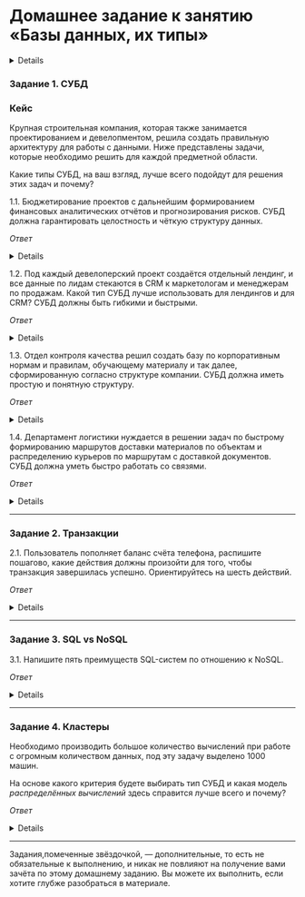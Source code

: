 # Домашнее задание к занятию «Базы данных, их типы»

<details>

### Инструкция по выполнению домашнего задания

1. Сделайте fork [репозитория c шаблоном решения](https://github.com/netology-code/sys-pattern-homework) к себе в Github и переименуйте его по названию или номеру занятия, например, https://github.com/имя-вашего-репозитория/gitlab-hw или https://github.com/имя-вашего-репозитория/8-03-hw).
2. Выполните клонирование этого репозитория к себе на ПК с помощью команды `git clone`.
3. Выполните домашнее задание и заполните у себя локально этот файл README.md:
   - впишите вверху название занятия и ваши фамилию и имя;
   - в каждом задании добавьте решение в требуемом виде: текст/код/скриншоты/ссылка;
   - для корректного добавления скриншотов воспользуйтесь инструкцией [«Как вставить скриншот в шаблон с решением»](https://github.com/netology-code/sys-pattern-homework/blob/main/screen-instruction.md);
   - при оформлении используйте возможности языка разметки md. Коротко об этом можно посмотреть в [инструкции по MarkDown](https://github.com/netology-code/sys-pattern-homework/blob/main/md-instruction.md).
4. После завершения работы над домашним заданием сделайте коммит (`git commit -m "comment"`) и отправьте его на Github (`git push origin`).
5. Для проверки домашнего задания преподавателем в личном кабинете прикрепите и отправьте ссылку на решение в виде md-файла в вашем Github.
6. Любые вопросы задавайте в чате учебной группы и/или в разделе «Вопросы по заданию» в личном кабинете.

Желаем успехов в выполнении домашнего задания.

---
</details>

### Задание 1. СУБД

### Кейс
Крупная строительная компания, которая также занимается проектированием и девелопментом, решила создать 
правильную архитектуру для работы с данными. Ниже представлены задачи, которые необходимо решить для
каждой предметной области. 

Какие типы СУБД, на ваш взгляд, лучше всего подойдут для решения этих задач и почему? 
 
1.1. Бюджетирование проектов с дальнейшим формированием финансовых аналитических отчётов и прогнозирования рисков.
СУБД должна гарантировать целостность и чёткую структуру данных.

*Ответ*

<details>

Четкая структура и целостность - тут подойдет реляционная СУБД.
</details>

1.2. Под каждый девелоперский проект создаётся отдельный лендинг, и все данные по лидам стекаются в CRM к 
маркетологам и менеджерам по продажам. Какой тип СУБД лучше использовать для лендингов и для CRM? 
СУБД должны быть гибкими и быстрыми.

*Ответ*

<details>

Здесь я бы выбрал реляционную СУБД или графовую.

</details>

1.3. Отдел контроля качества решил создать базу по корпоративным нормам и правилам, обучающему материалу 
и так далее, сформированную согласно структуре компании. СУБД должна иметь простую и понятную структуру.

*Ответ*

<details>

Документо-ориентированные СУБД - запрос по ключу, получл значение.

</details>

1.4. Департамент логистики нуждается в решении задач по быстрому формированию маршрутов доставки материалов 
по объектам и распределению курьеров по маршрутам с доставкой документов. СУБД должна уметь быстро работать
со связями.

*Ответ*

<details>

Графовые СУБД - предназначены для работы с графами, с их узлами, свойствами, и произвольными отношениями между узлами.

</details>

---

### Задание 2. Транзакции

2.1. Пользователь пополняет баланс счёта телефона, распишите пошагово, какие действия должны произойти для того, чтобы 
транзакция завершилась успешно. Ориентируйтесь на шесть действий.


*Ответ*

<details>

1. Начало транзакции.
2. Проверка соответствия назначенной и внесенной суммы для пополнения.
3. Подтверждение внесенной суммы.
4. Соединение с оператором и его БД и перевод суммы на нужный счет.
5. Подтверждение, что сумма внесена.
6. Закрытие транзакции.

</details>

---

### Задание 3. SQL vs NoSQL

3.1. Напишите пять преимуществ SQL-систем по отношению к NoSQL. 


*Ответ*

<details>

- Стандартизированный язык - благодаря документации и длительному внедрению в течение многих лет, он предоставляет единую платформу по всему миру для всех своих пользователей
- Масштабируемость - базы данных SQL могут обрабатывать большие объемы данных и могут быть увеличены или уменьшены в соответствии с требованиями приложения
- Безопасность - базы данных SQL имеют встроенные функции безопасности, которые помогают защитить данные от несанкционированного доступа, такие как аутентификация пользователя, шифрование и контроль доступа
- Резервное копирование и восстановление - базы данных SQL имеют встроенные средства резервного копирования и восстановления, которые помогают восстанавливать данные в случае системных сбоев, сбоев или других катастроф
- Согласованность данных - базы данных SQL обеспечивают согласованность данных в нескольких таблицах за счет использования транзакций, которые гарантируют, что изменения, внесенные в одну таблицу, отражаются во всех связанных таблицах
   
</details>

---

### Задание 4. Кластеры

Необходимо производить большое количество вычислений при работе с огромным количеством данных, под эту задачу 
выделено 1000 машин. 

На основе какого критерия будете выбирать тип СУБД и какая модель *распределённых вычислений* 
здесь справится лучше всего и почему?


*Ответ*

<details>

Исходя из того, что будет 1000 машин, вряд ли они будут обращаться к единому серверу, т.к. сервер возможно и не выдержит такой нагрузки, сколько не расширяй его добавлением ОЗУ, новым процессором и т.п. Здесь понадобится горизонтальная масштабируемость, с чем хорошо справляется noSQL. И в данном случае из-за большого количества вычеслений подойдет колоночная система. Она хранит данные не в виде строк, а в виде столбцов, что позволяет ускорять выполнение запросов к большим объемам данных, особенно при работе с аналитическими системами, где требуется обработка большого количества информации.

</details>

---

Задания,помеченные звёздочкой, — дополнительные, то есть не обязательные к выполнению, и никак не повлияют на получение вами зачёта по этому домашнему заданию. Вы можете их выполнить, если хотите глубже разобраться в материале.
